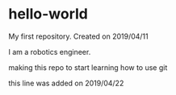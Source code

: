 # hello-world
My first repository. Created on 2019/04/11

I am a robotics engineer.

making this repo to start learning how to use git

this line was added on 2019/04/22
